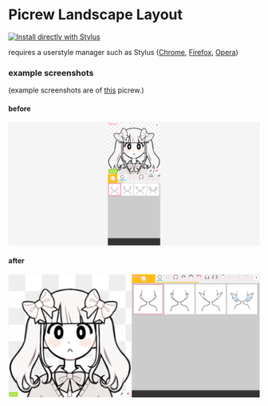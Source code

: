# Picrew Landscape Layout

[![Install directly with Stylus](https://img.shields.io/badge/Install%20directly%20with-Stylus-00adad.svg)](https://raw.githubusercontent.com/adrianmgg/picrew_landscape_layout/master/picrew_landscape_layout.user.css)

requires a userstyle manager such as Stylus ([Chrome](https://chrome.google.com/webstore/detail/stylus/clngdbkpkpeebahjckkjfobafhncgmne), [Firefox](https://addons.mozilla.org/en-US/firefox/addon/styl-us/), [Opera](https://addons.opera.com/en-gb/extensions/details/stylus/))

### example screenshots

(example screenshots are of [this](https://picrew.me/image_maker/100365) picrew.)

#### before

![before](https://github.com/adrianmgg/picrew_landscape_layout/raw/main/picrew.me_image_maker_100365.png)

#### after

![after](https://raw.githubusercontent.com/adrianmgg/picrew_landscape_layout/main/picrew.me_image_maker_100365%20(4).png)
